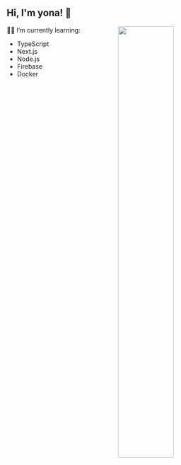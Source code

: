 ## Hi, I'm yona! 🦔


<img align="right" width="50%" src="https://github-readme-stats.vercel.app/api?username=yona3&theme=dark&show_icons=true">

🧑‍💻 I’m currently learning:
- TypeScript
- Next.js
- Node.js
- Firebase
- Docker
